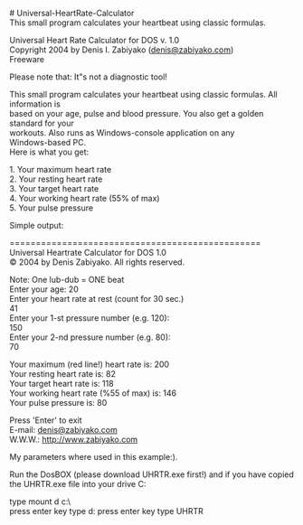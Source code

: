 <p># <nobr>Universal-HeartRate-Calculator</nobr><br />
This small program calculates your heartbeat using classic formulas.</p>
<p>Universal Heart Rate Calculator for DOS <nobr>v. 1.0</nobr><br />
Copyright 2004 by&nbsp;Denis I. Zabiyako (<a href="mailto:denis@zabiyako.com">denis@zabiyako.com</a>)<br />
Freeware</p>
<p>Please note that: It"s&nbsp;not a&nbsp;diagnostic tool!</p>
<p>This small program calculates your heartbeat using classic formulas. All information is<br />
based on&nbsp;your age, pulse and blood pressure. You also get a&nbsp;golden standard for your<br />
workouts. Also runs as&nbsp;<nobr>Windows-console</nobr> application on&nbsp;any <nobr>Windows-based</nobr> PC.<br />
Here is&nbsp;what you get:</p>
<p>1.	Your maximum heart rate<br />
2.	Your resting heart rate<br />
3.	Your target heart rate<br />
4.	Your working heart rate (55% of&nbsp;max)<br />
5.	Your pulse pressure</p>
<p>Simple output:</p>
<p>================================================<br />
Universal Heartrate Calculator for DOS 1.0<br />
&copy; 2004 by&nbsp;Denis Zabiyako. All rights reserved.</p>
<p>Note: One <nobr>lub-dub</nobr> = ONE beat<br />
Enter your age: 20<br />
Enter your heart rate at&nbsp;rest (count for 30 sec.)<br />
41<br />
Enter your <nobr>1-st</nobr> pressure number (e.g. 120):<br />
150<br />
Enter your <nobr>2-nd</nobr> pressure number (e.g. 80):<br />
70</p>
<p>Your maximum (red line!) heart rate is: 200<br />
Your resting heart rate is: 82<br />
Your target heart rate is: 118<br />
Your working heart rate (%55 of&nbsp;max) is: 146<br />
Your pulse pressure is: 80</p>
<p>Press 'Enter' to&nbsp;exit<br />
<nobr>E-mail</nobr>: <a href="mailto:denis@zabiyako.com">denis@zabiyako.com</a><br />
W.W.W.: <a href="http://www.zabiyako.com">http://www.zabiyako.com</a></p>
<p>My&nbsp;parameters where used in&nbsp;this example:).</p>

Run the DosBOX (please download UHRTR.exe first!) and if you have copied the UHRTR.exe file into your drive C: 

type mount d c:\  
press enter key 
type d: 
press enter key
type UHRTR
